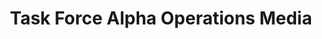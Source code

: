 ---
enable: true
title: "Task Force Alpha Operations Media"
description: "Screenshots of Operations by members and staff"



# Testimonials
testimonials:
  - image: "/images/brief1.jpg"
  - image: "/images/heli1.jpg"
  - image: "/images/op2.jpg"
  - image: "/images/patrol1.png"
  - image: "/images/op4.jpg"

# don't create a separate page
_build:
  render: never
---